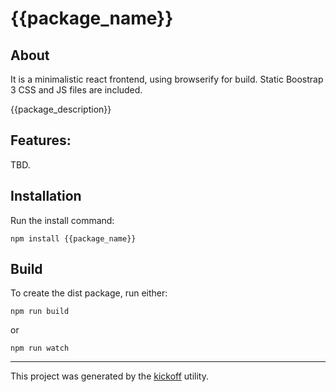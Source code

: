 {{package_name}}
================

## About

It is a minimalistic react frontend, using browserify for build.
Static Boostrap 3 CSS and JS files are included.

{{package_description}}

## Features:

TBD.

## Installation

Run the install command:

    npm install {{package_name}}


## Build

To create the dist package, run either:

    npm run build

or

    npm run watch

---

This project was generated by the
[kickoff](https://github.com/tombenke/kickoff) utility.

